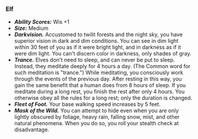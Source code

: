 ### Elf
- ***Ability Scores:*** Wis +1
- ***Size:*** Medium
- ***Darkvision.*** Accustomed to twilit forests and the night sky, you have superior vision in dark and dim conditions. You can see in dim light within 30 feet of you as if it were bright light, and in darkness as if it were dim light. You can't discern color in darkness, only shades of gray.
- ***Trance.*** Elves don't need to sleep, and can never be put to sleep. Instead, they meditate deeply for 4 hours a day. (The Common word for such meditation is "trance.") While meditating, you consciously work through the events of the previous day. After resting in this way, you gain the same benefit that a human does from 8 hours of sleep.
If you meditate during a long rest, you finish the rest after only 4 hours. You otherwise obey all the rules for a long rest; only the duration is changed.
- ***Fleet of Foot.*** Your base walking speed increases by 5 feet.
- ***Mask of the Wild.*** You can attempt to hide even when you are only lightly obscured by foliage, heavy rain, falling snow, mist, and other natural phenomena. When you do so, you roll your stealth check at disadvantage.